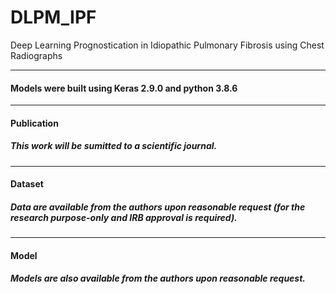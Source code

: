 # DLPM_IPF
Deep Learning Prognostication in Idiopathic Pulmonary Fibrosis using Chest Radiographs
___________
#### Models were built using Keras 2.9.0 and python 3.8.6
___________
#### Publication
##### This work will be sumitted to a scientific journal.
___________
#### Dataset
##### Data are available from the authors upon reasonable request (for the research purpose-only and IRB approval is required).
____________
#### Model
##### Models are also available from the authors upon reasonable request.
